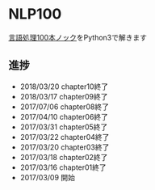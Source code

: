 NLP100
======
[言語処理100本ノック](http://www.cl.ecei.tohoku.ac.jp/nlp100/)をPython3で解きます

進捗
----
* 2018/03/20 chapter10終了
* 2018/03/17 chapter09終了
* 2017/07/06 chapter08終了
* 2017/04/10 chapter06終了
* 2017/03/31 chapter05終了
* 2017/03/22 chapter04終了
* 2017/03/20 chapter03終了
* 2017/03/18 chapter02終了
* 2017/03/16 chapter01終了
* 2017/03/09 開始
